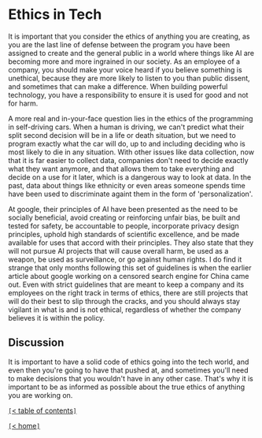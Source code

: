 # Ethics in Tech

It is important that you consider the ethics of anything you are creating, as you are the last line of defense between the program you have been assigned to create and the general public in a world where things like AI are becoming more and more ingrained in our society. As an employee of a company, you should make your voice heard if you believe something is unethical, because they are more likely to listen to you than public dissent, and sometimes that can make a difference. When building powerful technology, you have a responsibility to ensure it is used for good and not for harm.

A more real and in-your-face question lies in the ethics of the programming in self-driving cars. When a human is driving, we can't predict what their split second decision will be in a life or death situation, but we need to program exactly what the car will do, up to and including deciding who is most likely to die in any situation. With other issues like data collection, now that it is far easier to collect data, companies don't need to decide exactly what they want anymore, and that allows them to take everything and decide on a use for it later, which is a dangerous way to look at data. In the past, data about things like ethnicity or even areas someone spends time have been used to discriminate againt them in the form of 'personalization'.

At google, their principles of AI have been presented as the need to be socially beneficial, avoid creating or reinforcing unfair bias, be built and tested for safety, be accountable to people, incorporate privacy design principles, uphold high standards of scientific excellence, and be made available for uses that accord with their principles. They also state that they will not pursue AI projects that will cause overall harm, be used as a weapon, be used as surveillance, or go against human rights. I do find it strange that only months following this set of guidelines is when the earlier article about google working on a censored search engine for China came out. Even with strict guidelines that are meant to keep a company and its employees on the right track in terms of ethics, there are still projects that will do their best to slip through the cracks, and you should always stay vigilant in what is and is not ethical, regardless of whether the company believes it is within the policy.

## Discussion

It is important to have a solid code of ethics going into the tech world, and even then you're going to have that pushed at, and sometimes you'll need to make decisions that you wouldn't have in any other case. That's why it is important to be as informed as possible about the true ethics of anything you are working on.

[`[`< table of contents`]`](code401.md)

[`[`< home`]`](README.md)
